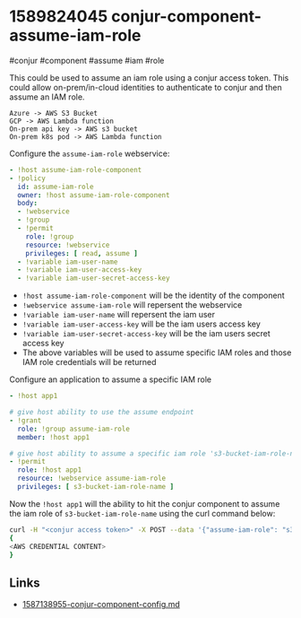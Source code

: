 # 1589824045 conjur-component-assume-iam-role
#conjur #component #assume #iam #role

This could be used to assume an iam role using a conjur access token.
This could allow on-prem/in-cloud identities to authenticate to conjur and then assume an IAM role.
```
Azure -> AWS S3 Bucket
GCP -> AWS Lambda function
On-prem api key -> AWS s3 bucket
On-prem k8s pod -> AWS Lambda function
```


Configure the `assume-iam-role` webservice:
```yaml
- !host assume-iam-role-component
- !policy
  id: assume-iam-role
  owner: !host assume-iam-role-component
  body:
  - !webservice
  - !group
  - !permit
    role: !group
    resource: !webservice
    privileges: [ read, assume ]
  - !variable iam-user-name
  - !variable iam-user-access-key
  - !variable iam-user-secret-access-key
```

- `!host assume-iam-role-component` will be the identity of the component
- `!webservice assume-iam-role` will repersent the webservice
- `!variable iam-user-name` will repersent the iam user    
- `!variable iam-user-access-key` will be the iam users access key
- `!variable iam-user-secret-access-key` will be the iam users secret access key
- The above variables will be used to assume specific IAM roles and those IAM role credentials will be returned

Configure an application to assume a specific IAM role
```yaml
- !host app1

# give host ability to use the assume endpoint
- !grant
  role: !group assume-iam-role
  member: !host app1

# give host ability to assume a specific iam role 's3-bucket-iam-role-name'
- !permit
  role: !host app1
  resource: !webservice assume-iam-role
  privileges: [ s3-bucket-iam-role-name ]
```

Now the `!host app1` will the ability to hit the conjur component to assume the iam role of `s3-bucket-iam-role-name` using the curl command below:
```bash
curl -H "<conjur access token>" -X POST --data '{"assume-iam-role": "s3-bucket-iam-role-name"}' https://conjur-assume-iam-role/assume
{
<AWS CREDENTIAL CONTENT>
}

```

## Links
- [1587138955-conjur-component-config.md](1587138955-conjur-component-config.md)
